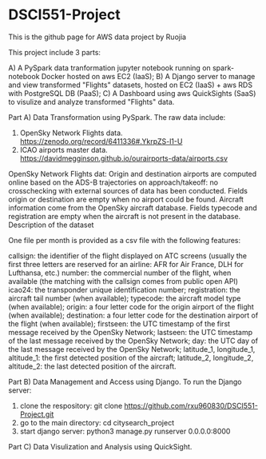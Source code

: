 # DSCI551-Project
This is the github page for AWS data project by Ruojia

This project include 3 parts:

A) A PySpark data tranformation jupyter notebook running on spark-notebook Docker hosted on aws EC2 (IaaS);
B) A Django server to manage and view transformed "Flights" datasets, hosted on EC2 (IaaS) + aws RDS with PostgreSQL DB (PaaS);
C) A Dashboard using aws QuickSights (SaaS) to visulize and analyze transformed "Flights" data.



Part A)
Data Transformation using PySpark.
The raw data include:
1. OpenSky Network Flights data. https://zenodo.org/record/6411336#.YkrpZS-l1-U
2. ICAO airports master data. https://davidmegginson.github.io/ourairports-data/airports.csv

OpenSky Network Flights dat: Origin and destination airports are computed online based on the ADS-B trajectories on approach/takeoff: no crosschecking with external sources of data has been conducted.
Fields origin or destination are empty when no airport could be found.
Aircraft information come from the OpenSky aircraft database. Fields typecode and registration are empty when the aircraft is not present in the database.
Description of the dataset

One file per month is provided as a csv file with the following features:

callsign: the identifier of the flight displayed on ATC screens (usually the first three letters are reserved for an airline: AFR for Air France, DLH for Lufthansa, etc.)
number: the commercial number of the flight, when available (the matching with the callsign comes from public open API)
icao24: the transponder unique identification number;
registration: the aircraft tail number (when available);
typecode: the aircraft model type (when available);
origin: a four letter code for the origin airport of the flight (when available);
destination: a four letter code for the destination airport of the flight (when available);
firstseen: the UTC timestamp of the first message received by the OpenSky Network;
lastseen: the UTC timestamp of the last message received by the OpenSky Network;
day: the UTC day of the last message received by the OpenSky Network;
latitude_1, longitude_1, altitude_1: the first detected position of the aircraft;
latitude_2, longitude_2, altitude_2: the last detected position of the aircraft.

Part B)
Data Management and Access using Django.
To run the Django server:
1. clone the respository: 
  git clone https://github.com/rxu960830/DSCI551-Project.git
2. go to the main directory:
  cd citysearch_project
3. start django server:
  python3 manage.py runserver 0.0.0.0:8000

Part C)
Data Visulization and Analysis using QuickSight.

